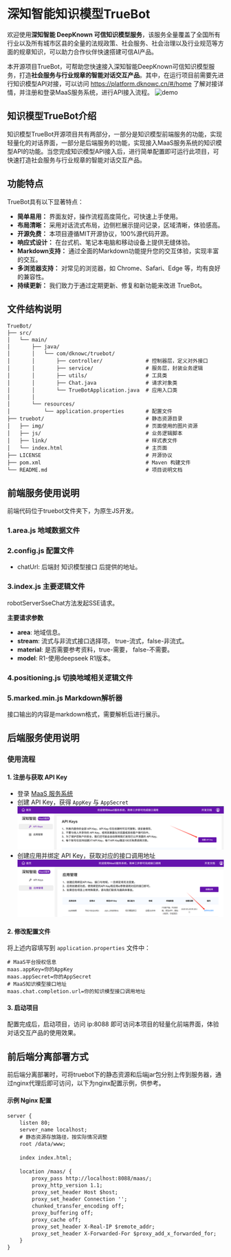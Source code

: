# 深知智能知识模型TrueBot

欢迎使用**深知智能 DeepKnown 可信知识模型服务**，该服务全量覆盖了全国所有行业以及所有城市区县的全量的法规政策、社会服务、社会治理以及行业规范等方面的规章知识，可以助力合作伙伴快速搭建可信AI产品。

本开源项目TrueBot，可帮助您快速接入深知智能DeepKnown可信知识模型服务，打造**社会服务与行业规章的智能对话交互产品**。其中，在运行项目前需要先进行知识模型API对接，可以访问 https://platform.dknowc.cn/#/home 了解对接详情，并注册和登录MaaS服务系统，进行API接入流程。
![demo](https://docs.dknowc.cn/20250529/1742/d3d1445f-862c-4a76-98da-5e5f29020c11/demo.png)

## 知识模型TrueBot介绍

知识模型TrueBot开源项目共有两部分，一部分是知识模型前端服务的功能，实现轻量化的对话界面，一部分是后端服务的功能，实现接入MaaS服务系统的知识模型API的功能。当您完成知识模型API接入后，进行简单配置即可运行此项目，可快速打造社会服务与行业规章的智能对话交互产品。


## 功能特点

TrueBot具有以下显著特点：
- **简单易用：** 界面友好，操作流程高度简化，可快速上手使用。
- **布局清晰：** 采用对话流式布局，边侧栏展示提问记录，区域清晰，体验感高。
- **开源免费：** 本项目遵循MIT开源协议，100%源代码开源。
- **响应式设计：** 在台式机、笔记本电脑和移动设备上提供无缝体验。
- **Markdown支持：** 通过全面的Markdown功能提升您的交互体验，实现丰富的交互。
- **多浏览器支持：** 对常见的浏览器，如 Chrome、Safari、Edge 等，均有良好的兼容性。
- **持续更新：** 我们致力于通过定期更新、修复和新功能来改进 TrueBot。


## 文件结构说明

```text
TrueBot/
├── src/
│   └── main/
│       ├── java/
│       │   └── com/dknowc/truebot/
│       │       ├── controller/              # 控制器层，定义对外接口
│       │       ├── service/                 # 服务层，封装业务逻辑
│       │       ├── utils/                   # 工具类
│       │       ├── Chat.java                # 请求对象类
│       │       └── TrueBotApplication.java  # 应用入口类
│       │
│       └── resources/
│           └── application.properties       # 配置文件
├── truebot/                                 # 静态资源目录
│   ├── img/                                 # 页面使用的图片资源
│   ├── js/                                  # 业务逻辑脚本
│   ├── link/                                # 样式表文件
│   └── index.html                           # 主页面
├── LICENSE                                  # 开源协议
├── pom.xml                                  # Maven 构建文件
└── README.md                                # 项目说明文档
```

## 前端服务使用说明
前端代码位于truebot文件夹下，为原生JS开发。

### 1.area.js 地域数据文件

### 2.config.js 配置文件
- chatUrl: 后端封 知识模型接口 后提供的地址。

### 3.index.js 主要逻辑文件
robotServerSseChat方法发起SSE请求。

**主要请求参数**
- **area**: 地域信息。
- **stream**: 流式与非流式接口选择项， true-流式，false-非流式。
- **material**: 是否需要参考资料，true-需要， false-不需要。
- **model**: R1-使用deepseek R1版本。


### 4.positioning.js 切换地域相关逻辑文件

### 5.marked.min.js Markdown解析器
接口输出的内容是markdown格式，需要解析后进行展示。


## 后端服务使用说明

### 使用流程

#### 1. 注册与获取 API Key

- 登录 [MaaS 服务系统](https://platform.dknowc.cn/#/home)
- 创建 API Key，获得 `AppKey` 与 `AppSecret`
  ![API_key.png](truebot/img/API_key.png)
- 创建应用并绑定 API Key，获取对应的接口调用地址
  ![create_app.png](truebot/img/create_app.png)

#### 2. 修改配置文件

将上述内容填写到 `application.properties` 文件中：

```properties
# MaaS平台授权信息
maas.appKey=你的AppKey
maas.appSecret=你的AppSecret
# MaaS知识模型接口地址
maas.chat.completion.url=你的知识模型接口调用地址
```

#### 3. 启动项目

配置完成后，启动项目，访问 ip:8088 即可访问本项目的轻量化前端界面，体验对话交互产品的使用效果。


## 前后端分离部署方式

前后端分离部署时，可将truebot下的静态资源和后端jar包分别上传到服务器，通过nginx代理后即可访问，以下为nginx配置示例，供参考。

#### 示例 Nginx 配置

```nginx
server {
    listen 80;
    server_name localhost;
    # 静态资源存放路径，按实际情况调整
    root /data/www;

    index index.html;

    location /maas/ {
        proxy_pass http://localhost:8088/maas/;
        proxy_http_version 1.1;
        proxy_set_header Host $host;
        proxy_set_header Connection '';
        chunked_transfer_encoding off;
        proxy_buffering off;
        proxy_cache off;
        proxy_set_header X-Real-IP $remote_addr;
        proxy_set_header X-Forwarded-For $proxy_add_x_forwarded_for;
    }
}
```
